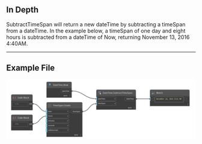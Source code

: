 ## In Depth
SubtractTimeSpan will return a new dateTime by subtracting a timeSpan from a dateTime. In the example below, a timeSpan of one day and eight hours is subtracted from a dateTime of Now, returning November 13, 2016 4:40AM.
___
## Example File

![SubtractTimeSpan](./DSCore.DateTime.SubtractTimeSpan_img.jpg)

